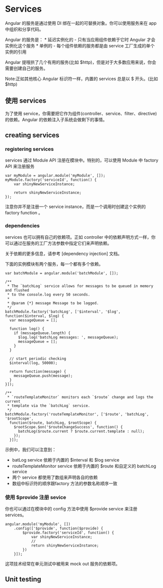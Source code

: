 Services
=====

Angular 的服务是通过使用 DI 绑在一起的可替换对象。你可以使用服务来在 app 中组织和分享代码。

Angular 的服务是：
    * 延迟实例化的 - 只有当应用组件依赖于它时 Angular 才会实例化这个服务
    * 单例的 - 每个组件依赖的服务都是由 service 工厂生成的单个实例的引用

Angular 提哦拱了几个有用的服务(比如 $http)，但是对于大多数应用来说，你会需要创建自己的服务。

Note:正如其他核心 Angular 标识符一样，内置的 services 总是以 $ 开头。(比如 $http)

## 使用 services
为了使用 service，你需要把它作为组件(controller、service、filter、directive)的依赖。Angular 的依赖注入子系统会做剩下的事情。

## creating services

### registering services
services 通过 Module API 注册在模块中。特别的，可以使用 Module 中 factory API 来注册服务
```
var myModule = angular.module('myModule', []);
myModule.factory('serviceId', function() {
    var shinyNewServiceInstance;

    return shinyNewServiceInstance;
});
```

注意你并不是注册一个 service instance，而是一个调用时创建这个实例的 factory function 。

### dependencies
services 也可以拥有自己的依赖项。正如 controller 中的依赖声明方式一样，你可以通过在服务的工厂方法参数中指定它们来声明依赖。

关于依赖的更多信息，请参考 [dependency injection] 文档。

下面的实例模块有两个服务，每一个都有多个依赖。
```
var batchModule = angular.module('batchModule', []);

/**
 * The `batchLog` service allows for messages to be queued in memory and flushed
 * to the console.log every 50 seconds.
 *
 * @param {*} message Message to be logged.
 */
batchModule.factory('batchLog', ['$interval', '$log', function($interval, $log) {
  var messageQueue = [];

  function log() {
    if (messageQueue.length) {
      $log.log('batchLog messages: ', messageQueue);
      messageQueue = [];
    }
  }

  // start periodic checking
  $interval(log, 50000);

  return function(message) {
    messageQueue.push(message);
  }
}]);

/**
 * `routeTemplateMonitor` monitors each `$route` change and logs the current
 * template via the `batchLog` service.
 */
batchModule.factory('routeTemplateMonitor', ['$route', 'batchLog', '$rootScope',
  function($route, batchLog, $rootScope) {
    $rootScope.$on('$routeChangeSuccess', function() {
      batchLog($route.current ? $route.current.template : null);
    });
  }]);
```

示例中，我们可以注意到：
* batLog service 依赖于内置的 $interval 和 $log service
* routeTemplateMonitor service 依赖于内置的 $route 和自定义的 batchLog service
* 两个 service 都使用了数组来声明各自的依赖
* 数组中标识符的顺序跟factory 方法的参数名称顺序一致

### 使用 $provide 注册 sevice
你也可以通过在模块中的 config 方法中使用 $provide service 来注册 services。
```
angular.module('myModule', [])
    .config(['$provide', function($provide) {
        $provide.factory('serviceId', function() {
            var shinyNewServiceInstance;
            // 
            return shinyNewServiceInstance;
        })
    }]);
```

这项技术经常在单元测试中被用来 mock out 服务的依赖项。

## Unit testing


